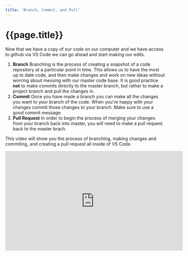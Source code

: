 ```yaml
---
title: 'Branch, Commit, and Pull'
---
```


# {{page.title}}

Now that we have a copy of our code on our computer and we have access to github via VS Code we can go ahead and start making our edits. 

1. **Branch** Branching is the process of creating a snapshot of a code repository at a particular point in time. This allows us to have the most up to date code, and then make changes and work on new ideas without worring about messing with our master code base. It is good practice **not** to make commits directly to the master branch, but rather to make a project branch and pull the changes in. 
2. **Commit** Once you have made a branch you can make all the changes you want to your branch of the code. When you're happy with your changes commit those changes to your branch. Make sure to use a good commit message.
3. **Pull Request** In order to begin the process of merging your changes from your branch back into master, you will need to make a pull request back to the master brach. 

This video will show you the process of branching, making changes and commiting, and creating a pull request all inside of VS Code.

<iframe width="560" height="315" src="https://www.youtube.com/embed/l1CmUOA9Dpg" frameborder="0" allow="accelerometer; autoplay; encrypted-media; gyroscope; picture-in-picture" allowfullscreen></iframe>
